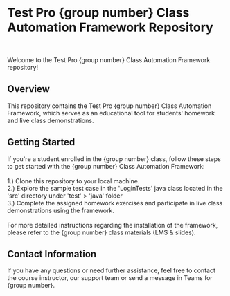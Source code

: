 <h1>Test Pro {group number} Class Automation Framework Repository</h1><br>

Welcome to the Test Pro {group number} Class Automation Framework repository! <br>

<h2>Overview</h2>
This repository contains the Test Pro {group number} Class Automation Framework, which serves as an educational tool for students' homework and live class demonstrations.

<h2>Getting Started</h2>
If you're a student enrolled in the {group number} class, follow these steps to get started with the {group number} Class Automation Framework:<br><br>
1.) Clone this repository to your local machine. <br>
2.) Explore the sample test case in the 'LoginTests' java class located in the 'src' directory under 'test' > 'java' folder <br>
3.) Complete the assigned homework exercises and participate in live class demonstrations using the framework. <br><br>
For more detailed instructions regarding the installation of the framework, please refer to the {group number} class materials (LMS & slides).

<h2>Contact Information</h2>
If you have any questions or need further assistance, feel free to contact the course instructor, our support team or send a message in Teams for {group number}.  
